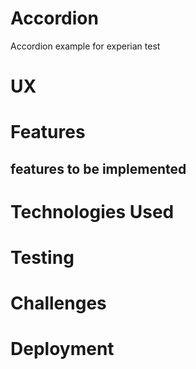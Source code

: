 # Accordion
Accordion example for experian test

# UX

# Features

## features to be implemented

# Technologies Used

# Testing

# Challenges

# Deployment


